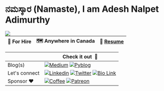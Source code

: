 # ನಮಸ್ಕಾರ (Namaste), I am Adesh Nalpet Adimurthy

<img src="https://github-readme-stats.vercel.app/api/top-langs/?username=addu390&hide=scss,html,css&theme=swift&border_radius=0&bg_color=fff&border_color=000" align="left">

| 📍 For Hire | 🗺 Anywhere in Canada | 📮 [Resume](https://pyblog.xyz/about) |
|-|-|-|

|   | Check it out &nbsp;🚀  |
| ------------- | ------------- |
| Blog(s)  | [![Medium](https://img.shields.io/badge/Medium-12100E?style=for-the-badge&logo=medium&logoColor=white)](https://pyblog.medium.com) [![Pyblog](https://img.shields.io/badge/PYBLOG-0077cc?style=for-the-badge&logo=Python&logoColor=white)](http://pyblog.xyz) |
| Let's connect | [![Linkedin](https://img.shields.io/badge/LinkedIn-0077B5?style=for-the-badge&logo=linkedin&logoColor=white)](https://www.linkedin.com/in/adesh-nalpet-adimurthy/) [![Twitter](https://img.shields.io/badge/Twitter-1DA1F2?style=for-the-badge&logo=twitter&logoColor=white)](https://twitter.com/gooshi_addu) [![Bio Link](https://img.shields.io/badge/BIOLINK-FFFFFF?style=for-the-badge&logo=Bio%20link&logoColor=black)](https://www.thenextbigproject.com/) |
| Sponsor ♥️ | [![Coffee](https://img.shields.io/badge/BUY%20ME%20A%20COFFEE-FD0?style=for-the-badge&logo=Buy%20Me%20A%20Coffee&logoColor=black)](https://www.buymeacoffee.com/pyblog) [![Patreon](https://img.shields.io/badge/PATREON-ff424d?style=for-the-badge&logo=Patreon&logoColor=white)](https://www.patreon.com/thenextbigproject) |


